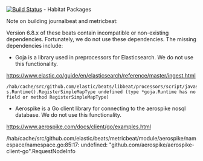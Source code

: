 [![Build Status](https://badge.buildkite.com/4210051965f36963972d6e0145cb0c2ea60346ba521db7704a.svg?branch=master)](https://buildkite.com/chef/chef-opendistro-for-elasticsearch-master-habitat-build) - Habitat Packages

Note on building journalbeat and metricbeat:

Version 6.8.x of these beats contain incompatible or non-existing dependencies. Fortunately, we do not use these dependencies. The missing dependencies include:

- Goja is a library used in preprocessors for Elasticsearch. We do not use this functionality.

https://www.elastic.co/guide/en/elasticsearch/reference/master/ingest.html

```
/hab/cache/src/github.com/elastic/beats/libbeat/processors/script/javascript/session.go:267:14: s.Runtime().RegisterSimpleMapType undefined (type *goja.Runtime has no field or method RegisterSimpleMapType)
```

- Aerospike is a Go client library for connecting to the aerospike nosql database. We do not use this functionality.

https://www.aerospike.com/docs/client/go/examples.html

/hab/cache/src/github.com/elastic/beats/metricbeat/module/aerospike/namespace/namespace.go:85:17: undefined: "github.com/aerospike/aerospike-client-go".RequestNodeInfo